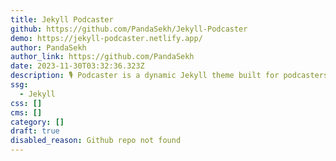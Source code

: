 ```yaml
---
title: Jekyll Podcaster
github: https://github.com/PandaSekh/Jekyll-Podcaster
demo: https://jekyll-podcaster.netlify.app/
author: PandaSekh
author_link: https://github.com/PandaSekh
date: 2023-11-30T03:32:36.323Z
description: 🎙 Podcaster is a dynamic Jekyll theme built for podcasters!
ssg:
  - Jekyll
css: []
cms: []
category: []
draft: true
disabled_reason: Github repo not found
---
```


